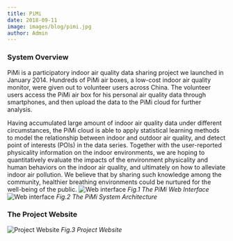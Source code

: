 ```yaml
---
title: PiMi
date: 2018-09-11
image: images/blog/pimi.jpg
author: Admin
---
```


### System Overview
PiMi is a participatory indoor air quality data sharing project we launched in January 2014. Hundreds of PiMi air boxes, a low-cost indoor air quality monitor, were given out to volunteer users across China. The volunteer users access the PiMi air box for his personal air quality data through smartphones, and then upload the data to the PiMi cloud for further analysis.

Having accumulated large amount of indoor air quality data under different circumstances, the PiMi cloud is able to apply statistical learning methods to model the relationship between indoor and outdoor air quality, and detect point of interests (POIs) in the data series. Together with the user-reported physicality information on the indoor environments, we are hoping to quantitatively evaluate the impacts of the environment physicality and human behaviors on the indoor air quality, and ultimately on how to alleviate indoor air pollution. We believe that by sharing such knowledge among the community, healthier breathing environments could be nurtured for the well-being of the public.
![Web interface](../../../images/blog/pimi-interface.jpg)
*Fig.1 The PiMi Web Interface*
![Web interface](../../../images/blog/pimi-system.jpg)
*Fig.2 The PiMi System Architecture*

### The Project Website
![Project Website](../../../images/blog/pimi-portal.jpg)
*Fig.3 Project Website*